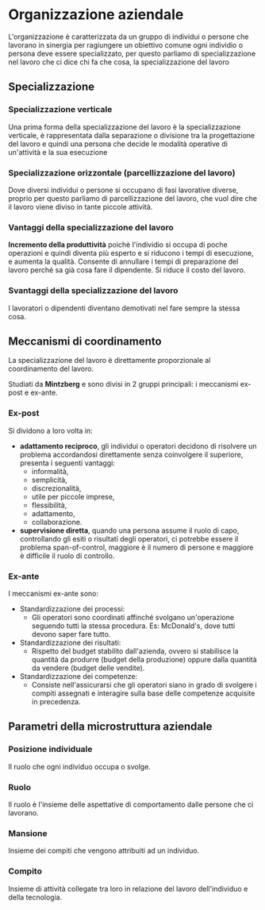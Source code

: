 <link rel="stylesheet" href="../style.css">

# Organizzazione aziendale

L'organizzazione è caratterizzata da un gruppo di individui o persone che lavorano in sinergia per ragiungere un obiettivo comune ogni individio o persona deve essere specializzato, per questo parliamo di specializzazione nel lavoro che ci dice chi fa che cosa, la specializzazione del lavoro

## Specializzazione

### Specializzazione verticale

Una prima forma della specializzazione del lavoro è la specializzazione verticale, è rappresentata dalla separazione o divisione tra la progettazione del lavoro e quindi una persona che decide le modalità operative di un'attività e la sua esecuzione

### Specializzazione orizzontale (parcellizzazione del lavoro)

Dove diversi individui o persone si occupano di fasi lavorative diverse, proprio per questo parliamo di parcellizzazione del lavoro, che vuol dire che il lavoro viene diviso in tante piccole attività.

### Vantaggi della specializzazione del lavoro

**Incremento della produttività** poichè l'individio si occupa di poche operazioni e quindi diventa più esperto e si riducono i tempi di esecuzione, e aumenta la qualità. Consente di annullare i tempi di preparazione del lavoro perché sa già cosa fare il dipendente. Si riduce il costo del lavoro.

### Svantaggi della specializzazione del lavoro

I lavoratori o dipendenti diventano demotivati nel fare sempre la stessa cosa.

## Meccanismi di coordinamento

La specializzazione del lavoro è direttamente proporzionale al coordinamento del lavoro.

Studiati da **Mintzberg** e sono divisi in 2 gruppi principali: i meccanismi ex-post e ex-ante.

### Ex-post

Si dividono a loro volta in:

-   **adattamento reciproco**, gli individui o operatori decidono di risolvere un problema accordandosi direttamente senza coinvolgere il superiore, presenta i seguenti vantaggi:
    -   informalità,
    -   semplicità,
    -   discrezionalità,
    -   utile per piccole imprese,
    -   flessibilità,
    -   adattamento,
    -   collaborazione.
-   **supervisione diretta**, quando una persona assume il ruolo di capo, controllando gli esiti o risultati degli operatori, ci potrebbe essere il problema span-of-control, maggiore è il numero di persone e maggiore è difficile il ruolo di controllo.

### Ex-ante

I meccanismi ex-ante sono:

-   Standardizzazione dei processi:
    -   Gli operatori sono coordinati affinché svolgano un'operazione seguendo tutti la stessa procedura. Es: McDonald's, dove tutti devono saper fare tutto.
-   Standardizzazione dei risultati:
    -   Rispetto del budget stabilito dall'azienda, ovvero si stabilisce la quantità da produrre (budget della produzione) oppure dalla quantità da vendere (budget delle vendite).
-   Standardizzazione dei competenze:
    -   Consiste nell'assicurarsi che gli operatori siano in grado di svolgere i compiti assegnati e interagire sulla base delle competenze acquisite in precedenza.

## Parametri della microstruttura aziendale

### Posizione individuale

Il ruolo che ogni individuo occupa o svolge.

### Ruolo

Il ruolo è l'insieme delle aspettative di comportamento dalle persone che ci lavorano.

### Mansione

Insieme dei compiti che vengono attribuiti ad un individuo.

### Compito

Insieme di attività collegate tra loro in relazione del lavoro dell'individuo e della tecnologia.
